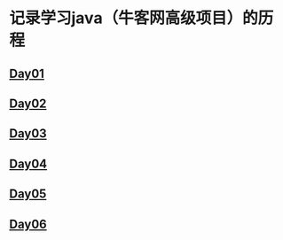 # 记录学习java（牛客网高级项目）的历程

## [Day01](https://github.com/CodeTxp/WenDa/blob/master/note/Day01.md)

## [Day02](https://github.com/CodeTxp/WenDa/blob/master/note/Day02.md)

## [Day03](https://github.com/CodeTxp/WenDa/blob/master/note/Day03.md)

## [Day04](https://github.com/CodeTxp/WenDa/blob/master/note/Day04.md)

## [Day05](https://github.com/CodeTxp/WenDa/edit/master/note/Day05.md)

## [Day06](https://github.com/CodeTxp/WenDa/edit/master/note/Day06.md)
